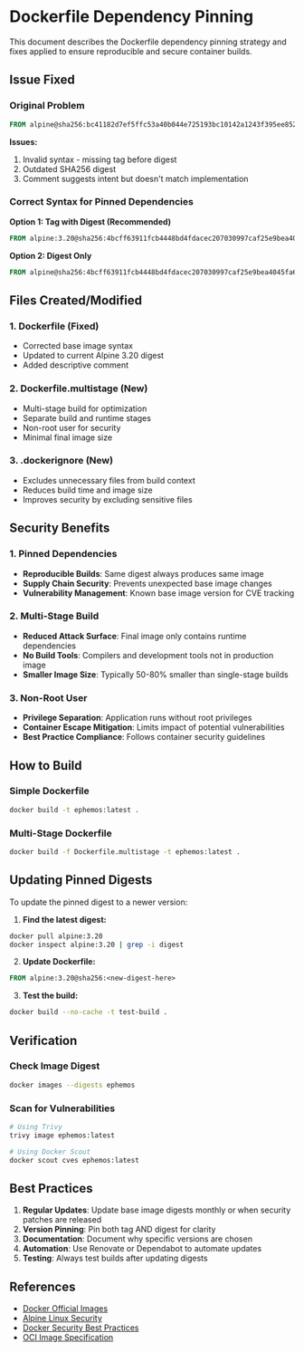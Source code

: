 # Dockerfile Dependency Pinning

This document describes the Dockerfile dependency pinning strategy and fixes applied to ensure reproducible and secure container builds.

## Issue Fixed

### Original Problem
```dockerfile
FROM alpine@sha256:bc41182d7ef5ffc53a40b044e725193bc10142a1243f395ee852a8d9730fc2ad # alpine:latest
```

**Issues:**
1. Invalid syntax - missing tag before digest
2. Outdated SHA256 digest
3. Comment suggests intent but doesn't match implementation

### Correct Syntax for Pinned Dependencies

**Option 1: Tag with Digest (Recommended)**
```dockerfile
FROM alpine:3.20@sha256:4bcff63911fcb4448bd4fdacec207030997caf25e9bea4045fa6c8c44de311d1
```

**Option 2: Digest Only**
```dockerfile
FROM alpine@sha256:4bcff63911fcb4448bd4fdacec207030997caf25e9bea4045fa6c8c44de311d1
```

## Files Created/Modified

### 1. Dockerfile (Fixed)
- Corrected base image syntax
- Updated to current Alpine 3.20 digest
- Added descriptive comment

### 2. Dockerfile.multistage (New)
- Multi-stage build for optimization
- Separate build and runtime stages
- Non-root user for security
- Minimal final image size

### 3. .dockerignore (New)
- Excludes unnecessary files from build context
- Reduces build time and image size
- Improves security by excluding sensitive files

## Security Benefits

### 1. Pinned Dependencies
- **Reproducible Builds**: Same digest always produces same image
- **Supply Chain Security**: Prevents unexpected base image changes
- **Vulnerability Management**: Known base image version for CVE tracking

### 2. Multi-Stage Build
- **Reduced Attack Surface**: Final image only contains runtime dependencies
- **No Build Tools**: Compilers and development tools not in production image
- **Smaller Image Size**: Typically 50-80% smaller than single-stage builds

### 3. Non-Root User
- **Privilege Separation**: Application runs without root privileges
- **Container Escape Mitigation**: Limits impact of potential vulnerabilities
- **Best Practice Compliance**: Follows container security guidelines

## How to Build

### Simple Dockerfile
```bash
docker build -t ephemos:latest .
```

### Multi-Stage Dockerfile
```bash
docker build -f Dockerfile.multistage -t ephemos:latest .
```

## Updating Pinned Digests

To update the pinned digest to a newer version:

1. **Find the latest digest:**
```bash
docker pull alpine:3.20
docker inspect alpine:3.20 | grep -i digest
```

2. **Update Dockerfile:**
```dockerfile
FROM alpine:3.20@sha256:<new-digest-here>
```

3. **Test the build:**
```bash
docker build --no-cache -t test-build .
```

## Verification

### Check Image Digest
```bash
docker images --digests ephemos
```

### Scan for Vulnerabilities
```bash
# Using Trivy
trivy image ephemos:latest

# Using Docker Scout
docker scout cves ephemos:latest
```

## Best Practices

1. **Regular Updates**: Update base image digests monthly or when security patches are released
2. **Version Pinning**: Pin both tag AND digest for clarity
3. **Documentation**: Document why specific versions are chosen
4. **Automation**: Use Renovate or Dependabot to automate updates
5. **Testing**: Always test builds after updating digests

## References

- [Docker Official Images](https://hub.docker.com/_/alpine)
- [Alpine Linux Security](https://alpinelinux.org/releases/)
- [Docker Security Best Practices](https://docs.docker.com/develop/security-best-practices/)
- [OCI Image Specification](https://github.com/opencontainers/image-spec)